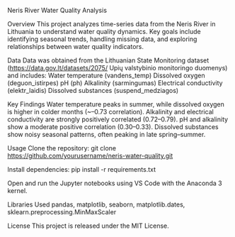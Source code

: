 Neris River Water Quality Analysis

Overview
This project analyzes time-series data from the Neris River in Lithuania to understand water quality dynamics. Key goals include identifying seasonal trends, handling missing data, and exploring relationships between water quality indicators.

Data
Data was obtained from the Lithuanian State Monitoring dataset (https://data.gov.lt/datasets/2075/ Upių valstybinio monitoringo duomenys) and includes:
Water temperature (vandens_temp)
Dissolved oxygen (deguon_istirpes)
pH (ph)
Alkalinity (sarmingumas)
Electrical conductivity (elektr_laidis)
Dissolved substances (suspend_medziagos)

Key Findings
Water temperature peaks in summer, while dissolved oxygen is higher in colder months (~–0.73 correlation).
Alkalinity and electrical conductivity are strongly positively correlated (0.72–0.79).
pH and alkalinity show a moderate positive correlation (0.30–0.33).
Dissolved substances show noisy seasonal patterns, often peaking in late spring–summer.

Usage
Clone the repository:
git clone https://github.com/yourusername/neris-water-quality.git

Install dependencies:
pip install -r requirements.txt

Open and run the Jupyter notebooks using VS Code with the Anaconda 3 kernel.

Libraries Used
pandas, matplotlib, seaborn, matplotlib.dates, sklearn.preprocessing.MinMaxScaler

License
This project is released under the MIT License.
